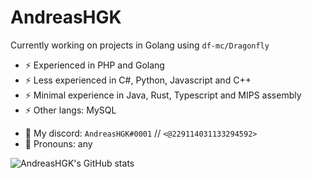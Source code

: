 # AndreasHGK

Currently working on projects in Golang using `df-mc/Dragonfly`

- ⚡ Experienced in PHP and Golang  
- ⚡ Less experienced in C#, Python, Javascript and C++
- ⚡ Minimal experience in Java, Rust, Typescript and MIPS assembly
- ⚡ Other langs: MySQL

* 💬 My discord: `AndreasHGK#0001` // `<@229114031133294592>`
* 💬 Pronouns: any


![AndreasHGK's GitHub stats](https://github-readme-stats.vercel.app/api?username=AndreasHGK&show_icons=true&theme=radical&count_private=true&include_all_commits=true)
